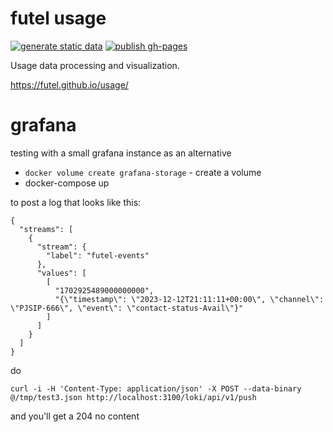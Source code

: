 # futel usage

[![generate static data](https://github.com/futel/usage/actions/workflows/generate-static-data.yml/badge.svg)](https://github.com/futel/usage/actions/workflows/generate-static-data.yml)
[![publish gh-pages](https://github.com/futel/usage/actions/workflows/build-and-publish-ui.yml/badge.svg)](https://github.com/futel/s3-event-writer/actions/workflows/build-and-publish-ui.yaml)

Usage data processing and visualization.

https://futel.github.io/usage/

# grafana

testing with a small grafana instance as an alternative

* `docker volume create grafana-storage` - create a volume
* docker-compose up

to post a log that looks like this:


```
{
  "streams": [
	{
	  "stream": {
		"label": "futel-events"
	  },
	  "values": [
		[ 
		  "1702925489000000000",
		  "{\"timestamp\": \"2023-12-12T21:11:11+00:00\", \"channel\": \"PJSIP-666\", \"event\": \"contact-status-Avail\"}"
		]
	  ]
	}
  ]
}

```

do 

```
curl -i -H 'Content-Type: application/json' -X POST --data-binary @/tmp/test3.json http://localhost:3100/loki/api/v1/push
```

and you'll get a 204 no content
